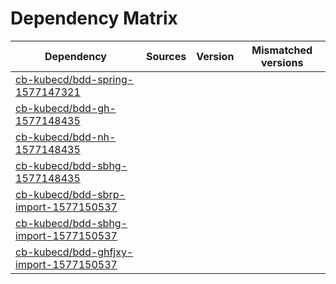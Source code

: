 # Dependency Matrix

Dependency | Sources | Version | Mismatched versions
---------- | ------- | ------- | -------------------
[cb-kubecd/bdd-spring-1577147321](https://github.com/cb-kubecd/bdd-spring-1577147321.git) |  | []() | 
[cb-kubecd/bdd-gh-1577148435](https://github.com/cb-kubecd/bdd-gh-1577148435.git) |  | []() | 
[cb-kubecd/bdd-nh-1577148435](https://github.com/cb-kubecd/bdd-nh-1577148435.git) |  | []() | 
[cb-kubecd/bdd-sbhg-1577148435](https://github.com/cb-kubecd/bdd-sbhg-1577148435.git) |  | []() | 
[cb-kubecd/bdd-sbrp-import-1577150537](https://github.com/cb-kubecd/bdd-sbrp-import-1577150537.git) |  | []() | 
[cb-kubecd/bdd-sbhg-import-1577150537](https://github.com/cb-kubecd/bdd-sbhg-import-1577150537.git) |  | []() | 
[cb-kubecd/bdd-ghfjxy-import-1577150537](https://github.com/cb-kubecd/bdd-ghfjxy-import-1577150537.git) |  | []() | 
